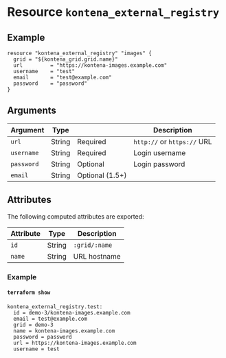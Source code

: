 # Resource `kontena_external_registry`

## Example

```
resource "kontena_external_registry" "images" {
  grid = "${kontena_grid.grid.name}"
  url         = "https://kontena-images.example.com"
  username    = "test"
  email       = "test@example.com"
  password    = "password"
}
```

## Arguments

Argument        | Type    |                 | Description
----------------|---------|-----------------|-------------
`url`           | String  | Required        | `http://` or `https://` URL
`username`      | String  | Required        | Login username
`password`      | String  | Optional        | Login password
`email`         | String  | Optional (1.5+) |

## Attributes

The following computed attributes are exported:

Attribute         | Type        | Description
------------------|-------------|--------------------------
`id`              | String      | `:grid/:name`
`name`            | String      | URL hostname

### Example

#### `terraform show`
```
kontena_external_registry.test:
  id = demo-3/kontena-images.example.com
  email = test@example.com
  grid = demo-3
  name = kontena-images.example.com
  password = password
  url = https://kontena-images.example.com
  username = test
```
